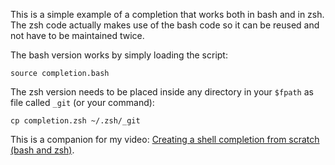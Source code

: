 This is a simple example of a completion that works both in bash and in zsh. The
zsh code actually makes use of the bash code so it can be reused and not have to
be maintained twice.

The bash version works by simply loading the script:

    source completion.bash

The zsh version needs to be placed inside any directory in your `$fpath` as file
called `_git` (or your command):

    cp completion.zsh ~/.zsh/_git

This is a companion for my video: [Creating a shell completion from scratch
(bash and zsh)](https://www.youtube.com/watch?v=B60JxbIcQys).
